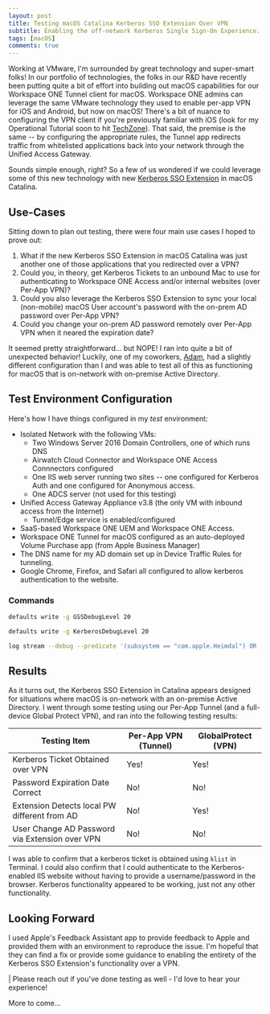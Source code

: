 ```yaml
---
layout: post
title: Testing macOS Catalina Kerberos SSO Extension Over VPN
subtitle: Enabling the off-network Kerberos Single Sign-On Experience.
tags: [macOS]
comments: true
---
```


Working at VMware, I'm surrounded by great technology and super-smart folks!  In our portfolio of technologies, the folks in our R&D have recently been putting quite a bit of effort into building out macOS capabilities for our Workspace ONE Tunnel client for macOS.  Workspace ONE admins can leverage the same VMware technology they used to enable per-app VPN for iOS and Android, but now on macOS!  There's a bit of nuance to configuring the VPN client if you're previously familiar with iOS (look for my Operational Tutorial soon to hit [TechZone](https://techzone.vmware.com)).  That said, the premise is the same -- by configuring the appropriate rules, the Tunnel app redirects traffic from whitelisted applications back into your network through the Unified Access Gateway.  

Sounds simple enough, right?  So a few of us wondered if we could leverage some of this new technology with new [Kerberos SSO Extension](https://www.apple.com/business/docs/site/Kerberos_Single_Sign_on_Extension_User_Guide.pdf) in macOS Catalina.  

## Use-Cases

Sitting down to plan out testing, there were four main use cases I hoped to prove out:

1. What if the new Kerberos SSO Extension in macOS Catalina was just another one of those applications that you redirected over a VPN?
2. Could you, in theory, get Kerberos Tickets to an unbound Mac to use for authenticating to Workspace ONE Access and/or internal websites (over Per-App VPN)?
3. Could you also leverage the Kerberos SSO Extension to sync your local (non-mobile) macOS User account's password with the on-prem AD password over Per-App VPN?
4. Could you change your on-prem AD password remotely over Per-App VPN when it neared the expiration date?

It seemed pretty straightforward... but NOPE!  I ran into quite a bit of unexpected behavior!  Luckily, one of my coworkers, [Adam](https://blog.eucse.com/contact/), had a slightly different configuration than I and was able to test all of this as functioning for macOS that is on-network with on-premise Active Directory.   

## Test Environment Configuration

Here's how I have things configured in my *test* environment:

* Isolated Network with the following VMs:
  * Two Windows Server 2016 Domain Controllers, one of which runs DNS
  * Airwatch Cloud Connector and Workspace ONE Access Connnectors configured
  * One IIS web server running two sites -- one configured for Kerberos Auth and one configured for Anonymous access.
  * One ADCS server (not used for this testing)
* Unified Access Gateway Appliance v3.8 (the only VM with inbound access from the Internet)
  * Tunnel/Edge service is enabled/configured
* SaaS-based Workspace ONE UEM and Workspace ONE Access.
* Workspace ONE Tunnel for macOS configured as an auto-deployed Volume Purchase app (from Apple Business Manager)
* The DNS name for my AD domain set up in Device Traffic Rules for tunneling.
* Google Chrome, Firefox, and Safari all configured to allow kerberos authentication to the website.

### Commands

```bash
defaults write -g GSSDebugLevel 20

defaults write -g KerberosDebugLevel 20

log stream --debug --predicate '(subsystem == "com.apple.Heimdal") OR (subsystem == "com.apple.AppSSO") OR (subsystem == "org.h5l.gss") OR (subsystem == "com.apple.network") OR (process == "VMware Tunnel") '
```

## Results

As it turns out, the Kerberos SSO Extension in Catalina appears designed for situations where macOS is on-network with an on-premise Active Directory.   I went through some testing using our Per-App Tunnel (and a full-device Global Protect VPN), and ran into the following testing results:

| Testing Item | Per-App VPN (Tunnel) | GlobalProtect (VPN) |
|--------------|----------------------|---------------------|
| Kerberos Ticket Obtained over VPN | Yes! | Yes! |
| Password Expiration Date Correct | No! | No! |
| Extension Detects local PW different from AD | No! | Yes! |
| User Change AD Password via Extension over VPN | No! | No! |

I was able to confirm that a kerberos ticket is obtained using `klist` in Terminal.  I could also confirm that I could authenticate to the Kerberos-enabled IIS website without having to provide a username/password in the browser.   Kerberos functionality appeared to be working, just not any other functionality.

## Looking Forward
I used Apple's Feedback Assistant app to provide feedback to Apple and provided them with an environment to reproduce the issue.  I'm hopeful that they can find a fix or provide some guidance to enabling the entirety of the Kerberos SSO Extension's functionality over a VPN.  

| Please reach out if you've done testing as well - I'd love to hear your experience!

More to come...
